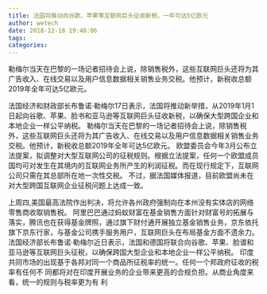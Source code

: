```yaml
---
title: 法国将推动向谷歌、苹果等互联网巨头征收新税，一年可达5亿欧元
author: wetech
date: 2018-12-18 19:48:06
tags: 
categories: 
---
```

勒梅尔当天在巴黎的一场记者招待会上说，除销售税外，这些互联网巨头还将为其广告收入、在线交易以及用户信息数据相关销售业务交税。他预计，新税收总额2019年全年可达5亿欧元。
<!-- more -->
法国经济和财政部长布鲁诺·勒梅尔17日表示，法国将推动新举措，从2019年1月1日起向谷歌、苹果、脸书和亚马逊等互联网巨头征收新税，以确保大型跨国企业和本地企业一样公平纳税。
勒梅尔当天在巴黎的一场记者招待会上说，除销售税外，这些互联网巨头还将为其广告收入、在线交易以及用户信息数据相关销售业务交税。他预计，新税收总额2019年全年可达5亿欧元。
欧盟委员会今年3月公布立法提案，拟调整对大型互联网公司的征税规则。根据立法提案，任何一个欧盟成员国均可对发生在其境内的互联网业务所产生的利润征税。而在现行规定下，互联网公司只需在其总部所在地一次性交税。
不过，据法国媒体报道，目前欧盟尚未在对大型跨国互联网企业征税问题上达成一致。
 
 
上周四,美国最高法院作出判决，将允许各州政府强制向在本州没有实体店的网络零售商收取销售税。
阿里巴巴通过蚂蚁财富在基金销售方面针对财富号的拓展与落实，腾讯也在获得基金牌照，通过旗下财付通开展独立基金销售业务，京东依托旗下京东行家，与基金公司携手服务用户，互联网巨头在布局基金方面不遗余力。
法国经济部长布鲁诺·勒梅尔近日表示，法国和德国将联合向谷歌、苹果、脸谱和亚马逊等互联网巨头征税，以确保跨国大型企业和本地企业一样公平纳税。
印度共同市场的出现基于各邦对同一个商品所征税率的统一。任何一个邦政府征收的税率有任何不同都将对在印度开展业务的企业带来更高的合规负担。从商业角度来看，统一的规则与税率更为有利
